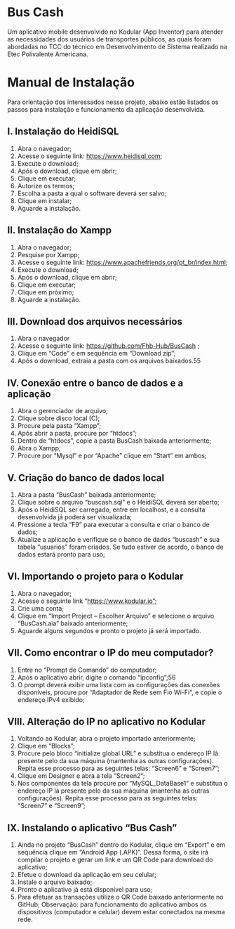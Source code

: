 # Bus Cash

Um aplicativo mobile desenvolvido no Kodular (App Inventor) para atender as necessidades dos usuários de transportes públicos, as quais foram abordadas no TCC do técnico em Desenvolvimento de Sistema realizado na Etec Polivalente Americana.

# Manual de Instalação

Para orientação dos interessados nesse projeto, abaixo estão listados os passos para instalação e funcionamento da aplicação desenvolvida.

## I. Instalação do HeidiSQL
1) Abra o navegador;
2) Acesse o seguinte link: https://www.heidisql.com;
3) Execute o download;
4) Após o download, clique em abrir;
5) Clique em executar;
6) Autorize os termos;
7) Escolha a pasta a qual o software deverá ser salvo;
8) Clique em instalar;
9) Aguarde a instalação.

## II. Instalação do Xampp
1) Abra o navegador;
2) Pesquise por Xampp;
3) Acesse o seguinte link: https://www.apachefriends.org/pt_br/index.html;
4) Execute o download;
5) Após o download, clique em abrir;
6) Clique em executar;
7) Clique em próximo;
8) Aguarde a instalação.

## III. Download dos arquivos necessários 
1) Abra o navegador
2) Acesse o seguinte link: https://github.com/Fhb-Hub/BusCash ;
3) Clique em “Code” e em sequência em “Download zip”;
4) Após o download, extraia a pasta com os arquivos baixados.55

## IV. Conexão entre o banco de dados e a aplicação
1. Abra o gerenciador de arquivo;
2. Clique sobre disco local (C);
3. Procure pela pasta “Xampp”;
4. Após abrir a pasta, procure por “htdocs”;
5. Dentro de “htdocs”, copie a pasta BusCash baixada anteriormente;
6. Abra o Xampp;
7. Procure por “Mysql” e por “Apache” clique em “Start” em ambos;

## V. Criação do banco de dados local
1. Abra a pasta “BusCash” baixada anteriormente;
2. Clique sobre o arquivo “buscash.sql” e o HeidiSQL deverá ser aberto;
3. Após o HeidiSQL ser carregado, entre em localhost, e a consulta desenvolvida já 
poderá ser visualizada;
4. Pressione a tecla “F9” para executar a consulta e criar o banco de dados;
5. Atualize a aplicação e verifique se o banco de dados “buscash” e sua tabela 
“usuarios” foram criados. Se tudo estiver de acordo, o banco de dados estará
pronto para uso;

## VI. Importando o projeto para o Kodular
1) Abra o navegador;
2) Acesse o seguinte link “https://www.kodular.io”;
3) Crie uma conta;
4) Clique em “Import Project – Escolher Arquivo” e selecione o arquivo 
“BusCash.aia” baixado anteriormente;
5) Aguarde alguns segundos e pronto o projeto já será importado.

## VII. Como encontrar o IP do meu computador?
1) Entre no “Prompt de Comando” do computador;
2) Após o aplicativo abrir, digite o comando “ipconfig”;56
3) O prompt deverá exibir uma lista com as configurações das conexões 
disponíveis, procure por “Adaptador de Rede sem Fio Wi-Fi”, e copie o 
endereço IPv4 exibido;

## VIII. Alteração do IP no aplicativo no Kodular
1) Voltando ao Kodular, abra o projeto importado anteriormente;
2) Clique em “Blocks”;
3) Procure pelo bloco “initialize global URL” e substitua o endereço IP lá presente 
pelo da sua máquina (mantenha as outras configurações). Repita esse
processo para as seguintes telas: “Screen6” e “Screen7”;
4) Clique em Designer e abra a tela “Screen2”;
5) Nos componentes da tela procure por “MySQL_DataBase1” e substitua o 
endereço IP lá presente pelo da sua máquina (mantenha as outras 
configurações). Repita esse processo para as seguintes telas: “Screen7” e 
“Screen9”;

## IX. Instalando o aplicativo “Bus Cash”
1) Ainda no projeto “BusCash” dentro do Kodular, clique em “Export” e em 
sequência clique em “Android App (.APK)”. Dessa forma, o site irá compilar o 
projeto e gerar um link e um QR Code para download do aplicativo;
2) Efetue o download da aplicação em seu celular;
3) Instale o arquivo baixado;
4) Pronto o aplicativo já está disponível para uso;
5) Para efetuar as transações utilize o QR Code baixado anteriormente no GitHub;
Observação: para funcionamento do aplicativo ambos os dispositivos (computador e 
celular) devem estar conectados na mesma rede.
